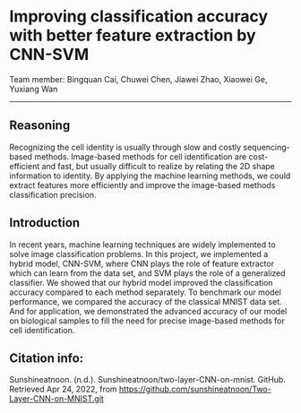 # Improving classification accuracy with better feature extraction by CNN-SVM
Team member: Bingquan Cai, Chuwei Chen, Jiawei Zhao, Xiaowei Ge, Yuxiang Wan

---
## Reasoning
Recognizing the cell identity is usually through slow and costly sequencing-based methods. Image-based methods for cell identification are cost-efficient and fast, but usually difficult to realize by relating the 2D shape information to identity. By applying the machine learning methods, we could extract features more efficiently and improve the image-based methods classification precision. 

## Introduction
In recent years, machine learning techniques are widely implemented to solve image classification problems. In this project, we implemented a hybrid model, CNN-SVM, where CNN plays the role of feature extractor which can learn from the data set, and SVM plays the role of a generalized classifier. We showed that our hybrid model improved the classification accuracy compared to each method separately. To benchmark our model performance, we compared the accuracy of the classical MNIST data set. And for application, we demonstrated the advanced accuracy of our model on biological samples to fill the need for precise image-based methods for cell identification.

## Citation info: 
Sunshineatnoon. (n.d.). Sunshineatnoon/two-layer-CNN-on-mnist. GitHub. Retrieved Apr 24, 2022, from https://github.com/sunshineatnoon/Two-Layer-CNN-on-MNIST.git 
